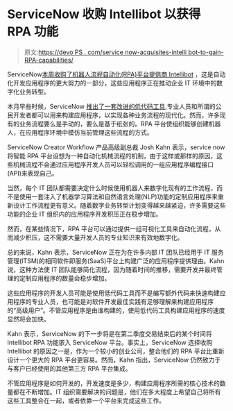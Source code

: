 # ServiceNow 收购 Intellibot 以获得 RPA 功能

> 原文:[https://devo PS . com/service now-acquisites-intelli bot-to-gain-RPA-capabilities/](https://devops.com/servicenow-acquires-intellibot-to-gain-rpa-capabilities/)

ServiceNow[本周收购了机器人流程自动化(RPA)平台提供商 Intellibot](https://www.businesswire.com/news/home/20210323005396/en/ServiceNow-to-Acquire-Intellibot-to-Help-Businesses-Automate-Any-Workflow) ，这是自动化开发应用程序的更大努力的一部分，这些应用程序正在推动企业 IT 环境中的数字化业务转型。

本月早些时候，ServiceNow [推出了一套改进的低代码工具](https://devops.com/servicenow-adds-low-code-tool-to-platform/),专业人员和所谓的公民开发者都可以用来构建应用程序，以实现各种业务流程的现代化。然而，许多现有的业务流程要么是手动的，要么是基于纸张的。RPA 平台使组织能够创建机器人，在应用程序环境中模仿当前管理这些流程的方式。

ServiceNow Creator Workflow 产品高级副总裁 Josh Kahn 表示，service now 将智能 RPA 平台设想为一种自动化机械流程的机制，由于这样或那样的原因，这些机械流程不会通过应用程序开发人员可以轻松调用的一组应用程序编程接口(API)来表现自己。

当然，每个 IT 团队都需要决定什么时候使用机器人来数字化现有的工作流程，而不是使用一套注入了机器学习算法和自然语言处理(NLP)功能的定制应用程序来重新设计工作流程更有意义。随着数字业务转型计划变得越来越紧迫，许多需要这些功能的企业 IT 组织内的应用程序开发积压正在稳步增加。

然而，在某些情况下，RPA 平台可以通过提供一组可视化工具来自动化流程，从而减少积压，这不需要大量开发人员的专业知识来有效地数字化。

总的来说，Kahn 表示，ServiceNow 正在为在许多内部 IT 团队已经用于 IT 服务管理(ITSM)的相同软件即服务(SaaS)平台上构建广泛的应用程序提供理由。Kahn 说，这种方法使 IT 团队能够简化流程，因为随着时间的推移，需要开发并最终管理的定制应用程序的数量会稳步增加。

这些应用程序的开发人员可能是使用低代码工具而不是编写额外代码来快速构建应用程序的专业人员，也可能是对软件开发最佳实践有足够理解来构建应用程序的“高级用户”。不管应用程序是由谁构建的，使用低代码工具构建应用程序的速度显然将会加快。

Kahn 表示，ServiceNow 的下一步将是在第二季度交易结束后的某个时间将 Intellibot RPA 功能嵌入 ServiceNow 平台。事实上，ServiceNow 选择收购 Intellibot 的原因之一是，作为一个较小的创业公司，整合他们的 RPA 平台比重新设计一个更大的 RPA 平台更容易。然而，Kahn 指出，ServiceNow 仍然致力于与客户已经使用的其他第三方 RPA 平台集成。

不管应用程序是如何开发的，开发速度是多少，构建应用程序所需的核心技术的数量都在不断增加。IT 组织需要解决的问题是，他们在多大程度上希望自己将所有这些工具整合在一起，或者依靠一个平台来完成这些工作。